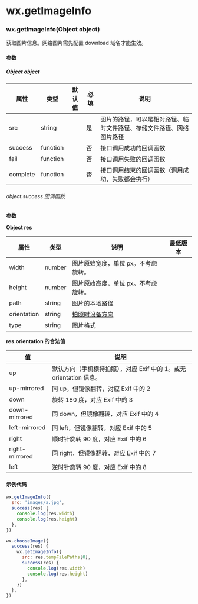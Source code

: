 # wx.getImageInfo

### wx.getImageInfo(Object object)

获取图片信息。网络图片需先配置 download 域名才能生效。

#### 参数

##### Object object

| 属性     | 类型     | 默认值 | 必填 | 说明                                                                 |
| -------- | -------- | ------ | ---- | -------------------------------------------------------------------- |
| src      | string   |        | 是   | 图片的路径，可以是相对路径、临时文件路径、存储文件路径、网络图片路径 |
| success  | function |        | 否   | 接口调用成功的回调函数                                               |
| fail     | function |        | 否   | 接口调用失败的回调函数                                               |
| complete | function |        | 否   | 接口调用结束的回调函数（调用成功、失败都会执行）                     |

###### object.success 回调函数

**参数**

**Object res**

| 属性        | 类型   | 说明                                                                 | 最低版本 |
| ----------- | ------ | -------------------------------------------------------------------- | -------- |
| width       | number | 图片原始宽度，单位 px。不考虑旋转。                                  |
| height      | number | 图片原始高度，单位 px。不考虑旋转。                                  |
| path        | string | 图片的本地路径                                                       |
| orientation | string | [拍照时设备方向](http://sylvana.net/jpegcrop/exif_orientation.html) |
| type        | string | 图片格式                                                             |

**res.orientation 的合法值**

| 值             | 说明                                                                |
| -------------- | ------------------------------------------------------------------- |
| up             | 默认方向（手机横持拍照），对应 Exif 中的 1。或无 orientation 信息。 |
| up-mirrored    | 同 up，但镜像翻转，对应 Exif 中的 2                                 |
| down           | 旋转 180 度，对应 Exif 中的 3                                       |
| down-mirrored  | 同 down，但镜像翻转，对应 Exif 中的 4                               |
| left-mirrored  | 同 left，但镜像翻转，对应 Exif 中的 5                               |
| right          | 顺时针旋转 90 度，对应 Exif 中的 6                                  |
| right-mirrored | 同 right，但镜像翻转，对应 Exif 中的 7                              |
| left           | 逆时针旋转 90 度，对应 Exif 中的 8                                  |

#### 示例代码

```js
wx.getImageInfo({
  src: 'images/a.jpg',
  success(res) {
    console.log(res.width)
    console.log(res.height)
  },
})

wx.chooseImage({
  success(res) {
    wx.getImageInfo({
      src: res.tempFilePaths[0],
      success(res) {
        console.log(res.width)
        console.log(res.height)
      },
    })
  },
})
```
